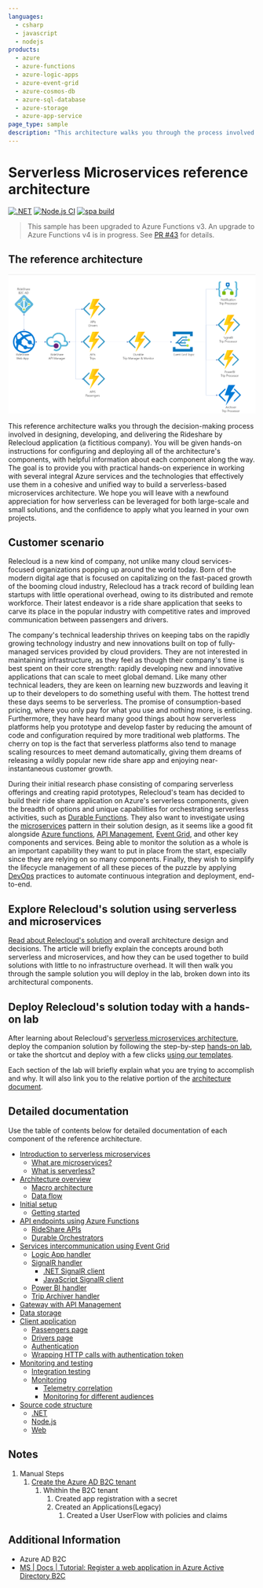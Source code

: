 ```yaml
---
languages:
  - csharp
  - javascript
  - nodejs
products:
  - azure
  - azure-functions
  - azure-logic-apps
  - azure-event-grid
  - azure-cosmos-db
  - azure-sql-database
  - azure-storage
  - azure-app-service
page_type: sample
description: "This architecture walks you through the process involved in developing the Rideshare by Relecloud application."
---
```


# Serverless Microservices reference architecture

[![.NET](https://github.com/Azure-Samples/Serverless-microservices-reference-architecture/actions/workflows/dotnet.yml/badge.svg)](https://github.com/Azure-Samples/Serverless-microservices-reference-architecture/actions/workflows/dotnet.yml)
[![Node.js CI](https://github.com/Azure-Samples/Serverless-microservices-reference-architecture/actions/workflows/nodejs.yml/badge.svg)](https://github.com/Azure-Samples/Serverless-microservices-reference-architecture/actions/workflows/nodejs.yml)
[![spa build](https://github.com/Azure-Samples/Serverless-microservices-reference-architecture/actions/workflows/spa.yml/badge.svg)](https://github.com/Azure-Samples/Serverless-microservices-reference-architecture/actions/workflows/spa.yml)

> This sample has been upgraded to Azure Functions v3. An upgrade to Azure Functions v4 is in progress. See [PR #43](https://github.com/Azure-Samples/Serverless-microservices-reference-architecture/pull/43) for details.

## The reference architecture

![RideShare Macro Architecture](documentation/media/macro-architecture.png)

This reference architecture walks you through the decision-making process involved in designing, developing, and delivering the Rideshare by Relecloud application (a fictitious company). You will be given hands-on instructions for configuring and deploying all of the architecture's components, with helpful information about each component along the way. The goal is to provide you with practical hands-on experience in working with several integral Azure services and the technologies that effectively use them in a cohesive and unified way to build a serverless-based microservices architecture. We hope you will leave with a newfound appreciation for how serverless can be leveraged for both large-scale and small solutions, and the confidence to apply what you learned in your own projects.

## Customer scenario

Relecloud is a new kind of company, not unlike many cloud services-focused organizations popping up around the world today. Born of the modern digital age that is focused on capitalizing on the fast-paced growth of the booming cloud industry, Relecloud has a track record of building lean startups with little operational overhead, owing to its distributed and remote workforce. Their latest endeavor is a ride share application that seeks to carve its place in the popular industry with competitive rates and improved communication between passengers and drivers.

The company's technical leadership thrives on keeping tabs on the rapidly growing technology industry and new innovations built on top of fully-managed services provided by cloud providers. They are not interested in maintaining infrastructure, as they feel as though their company's time is best spent on their core strength: rapidly developing new and innovative applications that can scale to meet global demand. Like many other technical leaders, they are keen on learning new buzzwords and leaving it up to their developers to do something useful with them. The hottest trend these days seems to be serverless. The promise of consumption-based pricing, where you only pay for what you use and nothing more, is enticing. Furthermore, they have heard many good things about how serverless platforms help you prototype and develop faster by reducing the amount of code and configuration required by more traditional web platforms. The cherry on top is the fact that serverless platforms also tend to manage scaling resources to meet demand automatically, giving them dreams of releasing a wildly popular new ride share app and enjoying near-instantaneous customer growth.

During their initial research phase consisting of comparing serverless offerings and creating rapid prototypes, Relecloud's team has decided to build their ride share application on Azure's serverless components, given the breadth of options and unique capabilities for orchestrating serverless activities, such as [Durable Functions](https://docs.microsoft.com/azure/azure-functions/durable-functions-overview). They also want to investigate using the [microservices](https://aka.ms/azure-microservices) pattern in their solution design, as it seems like a good fit alongside [Azure functions](https://docs.microsoft.com/azure/azure-functions/functions-overview), [API Management](https://docs.microsoft.com/azure/api-management/api-management-key-concepts), [Event Grid](https://docs.microsoft.com/azure/event-grid/overview), and other key components and services. Being able to monitor the solution as a whole is an important capability they want to put in place from the start, especially since they are relying on so many components. Finally, they wish to simplify the lifecycle management of all these pieces of the puzzle by applying [DevOps](https://docs.microsoft.com/azure/devops/learn/what-is-devops) practices to automate continuous integration and deployment, end-to-end.

## Explore Relecloud's solution using serverless and microservices

[Read about Relecloud's solution](/documentation/introduction.md) and overall architecture design and decisions. The article will briefly explain the concepts around both serverless and microservices, and how they can be used together to build solutions with little to no infrastructure overhead. It will then walk you through the sample solution you will deploy in the lab, broken down into its architectural components.

## Deploy Relecloud's solution today with a hands-on lab

After learning about Relecloud's [serverless microservices architecture](/documentation/introduction.md), deploy the companion solution by following the step-by-step [hands-on lab](/documentation/setup.md), or take the shortcut and deploy with a few clicks [using our templates](/documentation/setup.md#cake-provision).

Each section of the lab will briefly explain what you are trying to accomplish and why. It will also link you to the relative portion of the [architecture document](/documentation/introduction.md).

## Detailed documentation

Use the table of contents below for detailed documentation of each component of the reference architecture.

- [Introduction to serverless microservices](/documentation/introduction.md)
  - [What are microservices?](/documentation/introduction.md#what-are-microservices)
  - [What is serverless?](/documentation/introduction.md#what-is-serverless)
- [Architecture overview](/documentation/architecture-overview.md)
  - [Macro architecture](/documentation/architecture-overview.md#macro-architecture)
  - [Data flow](/documentation/architecture-overview.md#data-flow)
- [Initial setup](/documentation/setup.md)
  - [Getting started](/documentation/setup.md#getting-started)
- [API endpoints using Azure Functions](/documentation/api-endpoints.md)
  - [RideShare APIs](/documentation/api-endpoints.md#rideshare-apis)
  - [Durable Orchestrators](/documentation/api-endpoints.md#durable-orchestrators)
- [Services intercommunication using Event Grid](/documentation/services-intercommunication.md)
  - [Logic App handler](/documentation/services-intercommunication.md#logic-app-handler)
  - [SignalR handler](/documentation/services-intercommunication.md#signalr-handler)
    - [.NET SignalR client](/documentation/services-intercommunication.md#dotnet-signalr-client)
    - [JavaScript SignalR client](/documentation/services-intercommunication.md#javascript-signalr-client)
  - [Power BI handler](/documentation/services-intercommunication.md#power-bi-handler)
  - [Trip Archiver handler](/documentation/services-intercommunication.md#trip-archiver-handler)
- [Gateway with API Management](/documentation/api-management.md)
- [Data storage](/documentation/data-storage.md)
- [Client application](/documentation/client-application.md)
  - [Passengers page](/documentation/client-application.md#passengers-page)
  - [Drivers page](/documentation/client-application.md#drivers-page)
  - [Authentication](/documentation/client-application.md#authentication)
  - [Wrapping HTTP calls with authentication token](/documentation/client-application.md#wrapping-http-calls-with-authentication-token)
- [Monitoring and testing](/documentation/monitoring-testing.md)
  - [Integration testing](/documentation/monitoring-testing.md#integration-testing)
  - [Monitoring](/documentation/monitoring-testing.md#monitoring)
    - [Telemetry correlation](/documentation/monitoring-testing.md#telemetry-correlation)
    - [Monitoring for different audiences](/documentation/monitoring-testing.md#monitoring-for-different-audiences)
- [Source code structure](/documentation/source-code-structure.md)
  - [.NET](/documentation/source-code-structure.md#net)
  - [Node.js](/documentation/source-code-structure.md#nodejs)
  - [Web](/documentation/source-code-structure.md#web)

## Notes

1. Manual Steps
   1. [Create the Azure AD B2C tenant][2]
      1. Whithin the B2C tenant
         1. Created app registration with a secret
         2. Created an Applications(Legacy)
            1. Created a User UserFlow with policies and claims

## Additional Information

- Azure AD B2C
- [MS | Docs | Tutorial: Register a web application in Azure Active Directory B2C][1]

[1]: https://docs.microsoft.com/en-us/azure/active-directory-b2c/tutorial-register-applications
[2]: https://github.com/ArtiomLK/Serverless-microservices-reference-architecture/blob/main/documentation/setup.md#create-the-azure-ad-b2c-tenant
